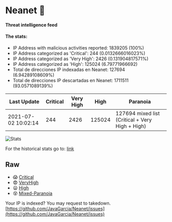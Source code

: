 # Neanet :hocho:
#### Threat intelligence feed
#### The stats:

- IP Address with malicious activities reported: 1839205 (100%)
- IP Address categorized as 'Critical':  244 (0.0132666016023%)
- IP Address categorized as 'Very High':  2426 (0.131904817571%)
- IP Address categorized as 'High':  125024 (6.79771966692)
- Total de direcciones IP indexadas en Neanet:  127694 (6.94289108609%)
- Total de direcciones IP descartadas en Neanet:  1711511 (93.0571089139%)

| Last Update | Critical | Very High | High | Paranoia |
| --- | --- | --- | --- | --- |
| 2021-07-02 10:02:14 | 244 | 2426 | 125024 | 127694 mixed list (Critical + Very High + High)|

![Stats](https://docs.google.com/spreadsheets/d/e/2PACX-1vSnaNMIXVabIpDJjufMlzH7poXnshF3mgd8Is1g9ytUEzVsP5my4Trn8f-xkoLLQ38xpL3HtmUexLo6/pubchart?oid=501124687&format=image)

For the historical stats go to: [link](/stats.csv)
## Raw
- :scream: [Critical](https://raw.githubusercontent.com/JavaGarcia/Neanet/master/blacklists/neanet_critical.txt)
- :fearful: [VeryHigh](https://raw.githubusercontent.com/JavaGarcia/Neanet/master/blacklists/neanet_veryHigh.txtt)
- :frowning: [High](https://raw.githubusercontent.com/JavaGarcia/Neanet/master/blacklists/neanet_high.txt)
- :dizzy_face: [Mixed-Paranoia](https://raw.githubusercontent.com/JavaGarcia/Neanet/master/blacklists/neanet_all.txt)


Your IP is indexed? You may request to takedown. [https://github.com/JavaGarcia/Neanet/issues](https://github.com/JavaGarcia/Neanet/issues)


























































































































































































































































































































































































































































































































































































































































































































































































































































































































































































































































































































































































































































































































































































































































































































































































































































































































































































































































































































































































































































































































































































































































































































































































































































































































































































































































































































































































































































































































































































































































































































































































































































































































































































































































































































































































































































































































































































































































































































































































































































































































































































































































































































































































































































































































































































































































































































































































































































































































































































































































































































































































































































































































































































































































































































































































































































































































































































































































































































































































































































































































































































































































































































































































































































































































































































































































































































































































































































































































































































































































































































































































































































































































































































































































































































































